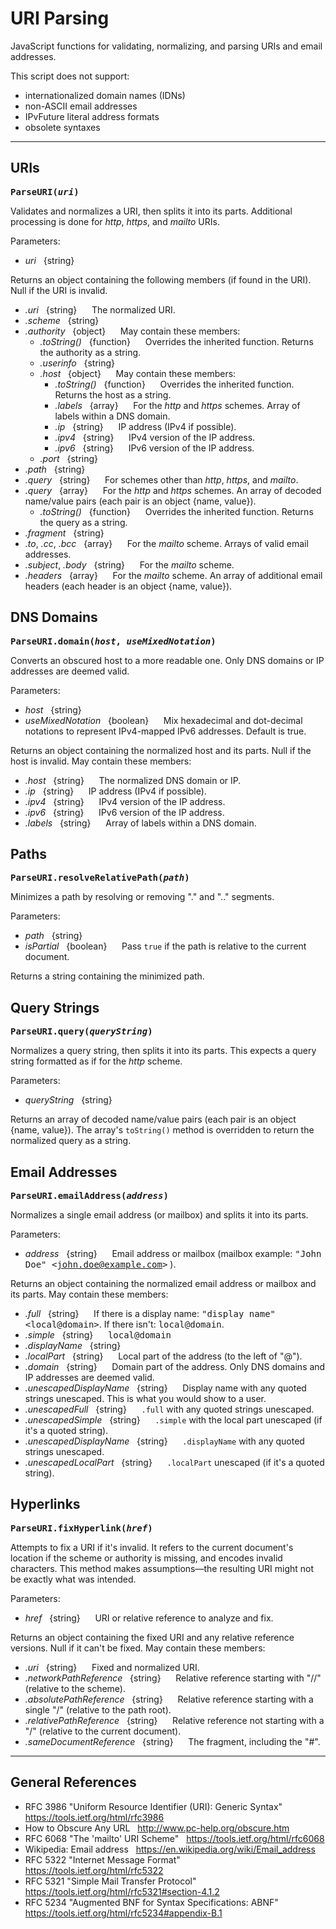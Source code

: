# URI Parsing

JavaScript functions for validating, normalizing, and parsing URIs and email addresses.

This script does not support:
- internationalized domain names (IDNs)
- non-ASCII email addresses
- IPvFuture literal address formats
- obsolete syntaxes

---

## URIs

**<samp style="background-color:transparent">ParseURI(*uri*)</samp>**

Validates and normalizes a URI, then splits it into its parts. Additional processing is done for *http*, *https*, and *mailto* URIs.

Parameters:
- *uri* &nbsp; {string}

Returns an object containing the following members (if found in the URI). Null if the URI is invalid.
- *.uri* &nbsp; {string} &nbsp;&nbsp;&nbsp;&nbsp; The normalized URI.
- *.scheme* &nbsp; {string}
- *.authority* &nbsp; {object} &nbsp;&nbsp;&nbsp;&nbsp; May contain these members:
    - *.toString()* &nbsp; {function} &nbsp;&nbsp;&nbsp;&nbsp; Overrides the inherited function. Returns the authority as a string.
    - *.userinfo* &nbsp; {string}
    - *.host* &nbsp; {object} &nbsp;&nbsp;&nbsp;&nbsp; May contain these members:
        - *.toString()* &nbsp; {function} &nbsp;&nbsp;&nbsp;&nbsp; Overrides the inherited function. Returns the host as a string.
        - *.labels* &nbsp; {array} &nbsp;&nbsp;&nbsp;&nbsp; For the *http* and *https* schemes. Array of labels within a DNS domain.
        - *.ip* &nbsp; {string} &nbsp;&nbsp;&nbsp;&nbsp; IP address (IPv4 if possible).
        - *.ipv4* &nbsp; {string} &nbsp;&nbsp;&nbsp;&nbsp; IPv4 version of the IP address.
        - *.ipv6* &nbsp; {string} &nbsp;&nbsp;&nbsp;&nbsp; IPv6 version of the IP address.
    - *.port* &nbsp; {string}
- *.path* &nbsp; {string}
- *.query* &nbsp; {string} &nbsp;&nbsp;&nbsp;&nbsp; For schemes other than *http*, *https*, and *mailto*.
- *.query* &nbsp; {array} &nbsp;&nbsp;&nbsp;&nbsp; For the *http* and *https* schemes. An array of decoded name/value pairs (each pair is an object {name, value}).
    - *.toString()* &nbsp; {function} &nbsp;&nbsp;&nbsp;&nbsp; Overrides the inherited function. Returns the query as a string.
- *.fragment* &nbsp; {string}
- *.to*, *.cc*, *.bcc* &nbsp; {array} &nbsp;&nbsp;&nbsp;&nbsp; For the *mailto* scheme. Arrays of valid email addresses.
- *.subject*, *.body* &nbsp; {string} &nbsp;&nbsp;&nbsp;&nbsp; For the *mailto* scheme.
- *.headers* &nbsp; {array} &nbsp;&nbsp;&nbsp;&nbsp; For the *mailto* scheme. An array of additional email headers (each header is an object {name, value}).

## DNS Domains

**<samp style="background-color:transparent">ParseURI.domain(*host*, *useMixedNotation*)</samp>**

Converts an obscured host to a more readable one. Only DNS domains or IP addresses are deemed valid.

Parameters:
- *host* &nbsp; {string}
- *useMixedNotation* &nbsp; {boolean} &nbsp;&nbsp;&nbsp;&nbsp; Mix hexadecimal and dot-decimal notations to represent IPv4-mapped IPv6 addresses. Default is true.

Returns an object containing the normalized host and its parts. Null if the host is invalid. May contain these members:
- *.host* &nbsp; {string} &nbsp;&nbsp;&nbsp;&nbsp; The normalized DNS domain or IP.
- *.ip* &nbsp; {string} &nbsp;&nbsp;&nbsp;&nbsp; IP address (IPv4 if possible).
- *.ipv4* &nbsp; {string} &nbsp;&nbsp;&nbsp;&nbsp; IPv4 version of the IP address.
- *.ipv6* &nbsp; {string} &nbsp;&nbsp;&nbsp;&nbsp; IPv6 version of the IP address.
- *.labels* &nbsp; {string} &nbsp;&nbsp;&nbsp;&nbsp; Array of labels within a DNS domain.

## Paths

**<samp style="background-color:transparent">ParseURI.resolveRelativePath(*path*)</samp>**

Minimizes a path by resolving or removing "." and ".." segments.

Parameters:
- *path* &nbsp; {string}
- *isPartial* &nbsp; {boolean} &nbsp;&nbsp;&nbsp;&nbsp; Pass `true` if the path is relative to the current document.

Returns a string containing the minimized path.

## Query Strings

**<samp style="background-color:transparent">ParseURI.query(*queryString*)</samp>**

Normalizes a query string, then splits it into its parts. This expects a query string formatted as if for the *http* scheme.

Parameters:
- *queryString* &nbsp; {string}

Returns an array of decoded name/value pairs (each pair is an object {name, value}). The array's `toString()` method is overridden to return the normalized query as a string.

## Email Addresses

**<samp style="background-color:transparent">ParseURI.emailAddress(*address*)</samp>**

Normalizes a single email address (or mailbox) and splits it into its parts.

Parameters:
- *address* &nbsp; {string} &nbsp;&nbsp;&nbsp;&nbsp; Email address or mailbox (mailbox example: <samp>"John Doe" &lt;john.doe@example.com&gt;</samp> ).

Returns an object containing the normalized email address or mailbox and its parts. May contain these members:
- *.full* &nbsp; {string} &nbsp;&nbsp;&nbsp;&nbsp; If there is a display name: <samp>"display name" &lt;local@domain&gt;</samp>. If there isn't: <samp>local@domain</samp>.
- *.simple* &nbsp; {string} &nbsp;&nbsp;&nbsp;&nbsp; <samp>local@domain</samp>
- *.displayName* &nbsp; {string}
- *.localPart* &nbsp; {string} &nbsp;&nbsp;&nbsp;&nbsp; Local part of the address (to the left of "@").
- *.domain* &nbsp; {string} &nbsp;&nbsp;&nbsp;&nbsp; Domain part of the address. Only DNS domains and IP addresses are deemed valid.
- *.unescapedDisplayName* &nbsp; {string} &nbsp;&nbsp;&nbsp;&nbsp; Display name with any quoted strings unescaped. This is what you would show to a user.
- *.unescapedFull* &nbsp; {string} &nbsp;&nbsp;&nbsp;&nbsp; `.full` with any quoted strings unescaped.
- *.unescapedSimple* &nbsp; {string} &nbsp;&nbsp;&nbsp;&nbsp; `.simple` with the local part unescaped (if it's a quoted string).
- *.unescapedDisplayName* &nbsp; {string} &nbsp;&nbsp;&nbsp;&nbsp; `.displayName` with any quoted strings unescaped.
- *.unescapedLocalPart* &nbsp; {string} &nbsp;&nbsp;&nbsp;&nbsp; `.localPart` unescaped (if it's a quoted string).

## Hyperlinks

**<samp style="background-color:transparent">ParseURI.fixHyperlink(*href*)</samp>**

Attempts to fix a URI if it's invalid. It refers to the current document's location if the scheme or authority is missing, and encodes invalid characters. This method makes assumptions&mdash;the resulting URI might not be exactly what was intended.

Parameters:
- *href* &nbsp; {string} &nbsp;&nbsp;&nbsp;&nbsp; URI or relative reference to analyze and fix.

Returns an object containing the fixed URI and any relative reference versions. Null if it can't be fixed. May contain these members:
- *.uri* &nbsp; {string} &nbsp;&nbsp;&nbsp;&nbsp; Fixed and normalized URI.
- *.networkPathReference* &nbsp; {string} &nbsp;&nbsp;&nbsp;&nbsp; Relative reference starting with "//" (relative to the scheme).
- *.absolutePathReference* &nbsp; {string} &nbsp;&nbsp;&nbsp;&nbsp; Relative reference starting with a single "/" (relative to the path root).
- *.relativePathReference* &nbsp; {string} &nbsp;&nbsp;&nbsp;&nbsp; Relative reference not starting with a "/" (relative to the current document).
- *.sameDocumentReference* &nbsp; {string} &nbsp;&nbsp;&nbsp;&nbsp; The fragment, including the "#".

---

## General References

- RFC 3986 "Uniform Resource Identifier (URI): Generic Syntax" &nbsp; https://tools.ietf.org/html/rfc3986
- How to Obscure Any URL &nbsp; http://www.pc-help.org/obscure.htm
- RFC 6068 "The 'mailto' URI Scheme" &nbsp; https://tools.ietf.org/html/rfc6068
- Wikipedia: Email address &nbsp; https://en.wikipedia.org/wiki/Email_address
- RFC 5322 "Internet Message Format" &nbsp; https://tools.ietf.org/html/rfc5322
- RFC 5321 "Simple Mail Transfer Protocol" &nbsp; https://tools.ietf.org/html/rfc5321#section-4.1.2
- RFC 5234 "Augmented BNF for Syntax Specifications: ABNF" &nbsp; https://tools.ietf.org/html/rfc5234#appendix-B.1
